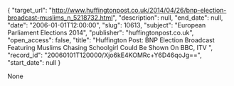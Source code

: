 {
  "target_url": "http://www.huffingtonpost.co.uk/2014/04/26/bnp-election-broadcast-muslims_n_5218732.html", 
  "description": null, 
  "end_date": null, 
  "date": "2006-01-01T12:00:00", 
  "slug": 10613, 
  "subject": "European Parliament Elections 2014", 
  "publisher": "huffingtonpost.co.uk", 
  "open_access": false, 
  "title": "Huffington Post: BNP Election Broadcast Featuring Muslims Chasing Schoolgirl Could Be Shown On BBC, ITV ", 
  "record_id": "20060101T120000/Xjo6kE4KOMRc+Y6D46qoJg==", 
  "start_date": null
}

None